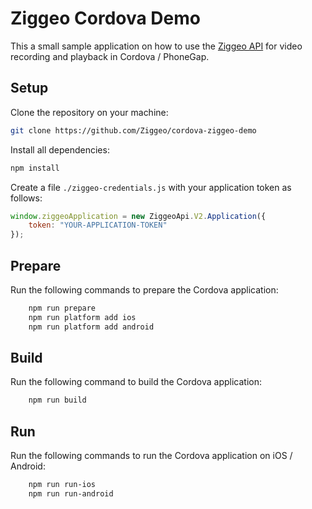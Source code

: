 # Ziggeo Cordova Demo

This a small sample application on how to use the [Ziggeo API](https://ziggeo.com) for video recording and playback
in Cordova / PhoneGap.


## Setup

Clone the repository on your machine:

```bash
git clone https://github.com/Ziggeo/cordova-ziggeo-demo
```

Install all dependencies:

```bash
npm install
```

Create a file `./ziggeo-credentials.js` with your application token as follows:

```javascript
window.ziggeoApplication = new ZiggeoApi.V2.Application({
    token: "YOUR-APPLICATION-TOKEN"
});
```


## Prepare

Run the following commands to prepare the Cordova application:

```bash
    npm run prepare
    npm run platform add ios
    npm run platform add android
``` 


## Build

Run the following command to build the Cordova application:

```bash
    npm run build
``` 


## Run

Run the following commands to run the Cordova application on iOS / Android:

```bash
    npm run run-ios
    npm run run-android
``` 
